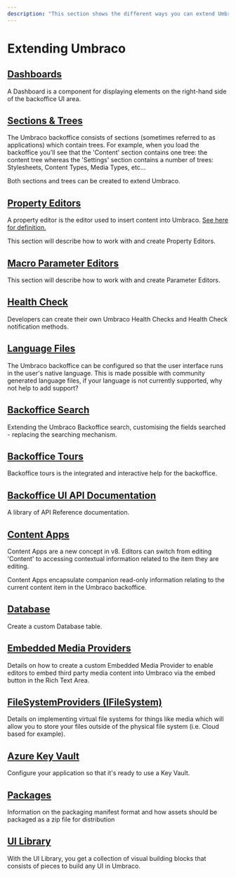 ```yaml
---
description: "This section shows the different ways you can extend Umbraco. From Content Apps to Backoffice tours, and many more."
---
```


# Extending Umbraco

## [Dashboards](dashboards.md)

A Dashboard is a component for displaying elements on the right-hand side of the backoffice UI area.

## [Sections & Trees](section-trees/)

The Umbraco backoffice consists of sections (sometimes referred to as applications) which contain trees. For example, when you load the backoffice you'll see that the 'Content' section contains one tree: the content tree whereas the 'Settings' section contains a number of trees: Stylesheets, Content Types, Media Types, etc...

Both sections and trees can be created to extend Umbraco.

## [Property Editors](property-editors/)

A property editor is the editor used to insert content into Umbraco. [See here for definition.](property-editors/)

This section will describe how to work with and create Property Editors.

## [Macro Parameter Editors](macro-parameter-editors.md)

This section will describe how to work with and create Parameter Editors.

## [Health Check](health-check/)

Developers can create their own Umbraco Health Checks and Health Check notification methods.

## [Language Files](language-files.md)

The Umbraco backoffice can be configured so that the user interface runs in the user's native language. This is made possible with community generated language files, if your language is not currently supported, why not help to add support?

## [Backoffice Search](backoffice-search.md)

Extending the Umbraco Backoffice search, customising the fields searched - replacing the searching mechanism.

## [Backoffice Tours](backoffice-tours.md)

Backoffice tours is the integrated and interactive help for the backoffice.

## [Backoffice UI API Documentation](backoffice-ui-api-documentation.md)

A library of API Reference documentation.

## [Content Apps](content-apps.md)

Content Apps are a new concept in v8. Editors can switch from editing 'Content' to accessing contextual information related to the item they are editing.

Content Apps encapsulate companion read-only information relating to the current content item in the Umbraco backoffice.

## [Database](database.md)

Create a custom Database table.

## [Embedded Media Providers](embedded-media-providers.md)

Details on how to create a custom Embedded Media Provider to enable editors to embed third party media content into Umbraco via the embed button in the Rich Text Area.

## [FileSystemProviders (IFileSystem)](filesystemproviders/)

Details on implementing virtual file systems for things like media which will allow you to store your files outside of the physical file system (i.e. Cloud based for example).

## [Azure Key Vault](key-vault.md)

Configure your application so that it's ready to use a Key Vault.

## [Packages](packages/)

Information on the packaging manifest format and how assets should be packaged as a zip file for distribution

## [UI Library](ui-library.md)

With the UI Library, you get a collection of visual building blocks that consists of pieces to build any UI in Umbraco.
